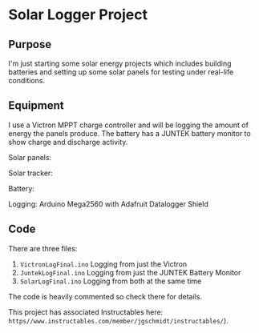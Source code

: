 # Solar Logger Project

## Purpose
I'm just starting some solar energy projects which includes building batteries and setting up some
solar panels for testing under real-life conditions.

## Equipment
I use a Victron MPPT charge controller and will be logging the amount of energy the panels produce.
The battery has a JUNTEK battery monitor to show charge and discharge activity.

Solar panels:

Solar tracker:

Battery:

Logging: Arduino Mega2560 with Adafruit Datalogger Shield

## Code
There are three files:
1. `VictronLogFinal.ino` Logging from just the Victron
2. `JuntekLogFinal.ino` Logging from just the JUNTEK Battery Monitor
3. `SolarLogFinal.ino` Logging from both at the same time

The code is heavily commented so check there for details.

This project has associated Instructables here: `https//www.instructables.com/member/jgschmidt/instructables/`).
